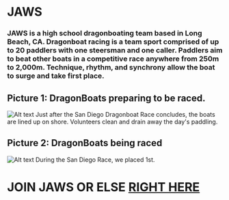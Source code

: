 # JAWS
### JAWS is a high school dragonboating team based in Long Beach, CA. Dragonboat racing is a team sport comprised of up to 20 paddlers with one steersman and one caller. Paddlers aim to beat other boats in a competitive race anywhere from 250m to 2,000m. Technique, rhythm, and synchrony allow the boat to surge and take first place. 

## Picture 1: DragonBoats preparing to be raced. 
![Alt text](https://media.discordapp.net/attachments/745096048044933271/1026706658010857573/image0.jpg?width=1214&height=911)
Just after the San Diego Dragonboat Race concludes, the boats are lined up on shore. Volunteers clean and drain away the day's paddling. 

## Picture 2: DragonBoats being raced
![Alt text](https://cdn.discordapp.com/attachments/745096048044933271/1026706559457304596/image0.jpg)
During the San Diego Race, we placed 1st. 

# JOIN JAWS OR ELSE [RIGHT HERE](https://www.instagram.com/jawsdbt/)
